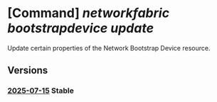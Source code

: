 # [Command] _networkfabric bootstrapdevice update_

Update certain properties of the Network Bootstrap Device resource.

## Versions

### [2025-07-15](/Resources/mgmt-plane/L3N1YnNjcmlwdGlvbnMve30vcmVzb3VyY2Vncm91cHMve30vcHJvdmlkZXJzL21pY3Jvc29mdC5tYW5hZ2VkbmV0d29ya2ZhYnJpYy9uZXR3b3JrYm9vdHN0cmFwZGV2aWNlcy97fQ==/2025-07-15.xml) **Stable**

<!-- mgmt-plane /subscriptions/{}/resourcegroups/{}/providers/microsoft.managednetworkfabric/networkbootstrapdevices/{} 2025-07-15 -->
